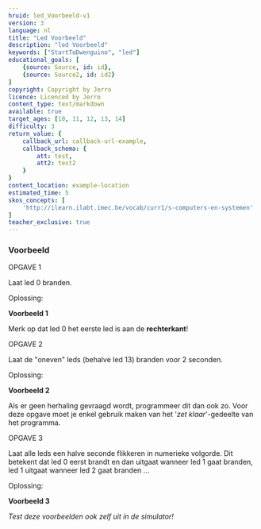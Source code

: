 ```yaml
---
hruid: led_Voorbeeld-v1
version: 3
language: nl
title: "Led Voorbeeld"
description: "led Voorbeeld"
keywords: ["StartToDwenguino", "led"]
educational_goals: [
    {source: Source, id: id}, 
    {source: Source2, id: id2}
]
copyright: Copyright by Jerro
licence: Licenced by Jerro
content_type: text/markdown
available: true
target_ages: [10, 11, 12, 13, 14]
difficulty: 3
return_value: {
    callback_url: callback-url-example,
    callback_schema: {
        att: test,
        att2: test2
    }
}
content_location: example-location
estimated_time: 5
skos_concepts: [
    'http://ilearn.ilabt.imec.be/vocab/curr1/s-computers-en-systemen'
]
teacher_exclusive: true
---
```


### Voorbeeld

OPGAVE 1

Laat led 0 branden.

Oplossing:

**Voorbeeld 1**

Merk op dat led 0 het eerste led is aan de **rechterkant**!


OPGAVE 2

Laat de "oneven" leds (behalve led 13) branden voor 2 seconden.

Oplossing:

**Voorbeeld 2**

Als er geen herhaling gevraagd wordt, programmeer dit dan ook zo. Voor deze opgave moet je enkel gebruik maken van het '*zet klaar*'-gedeelte van het programma.


OPGAVE 3

Laat alle leds een halve seconde flikkeren in numerieke volgorde. Dit betekent dat led 0 eerst brandt en dan uitgaat wanneer led 1 gaat branden, led 1 uitgaat wanneer led 2 gaat branden ...

Oplossing:

**Voorbeeld 3**


*Test deze voorbeelden ook zelf uit in de simulator!*